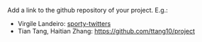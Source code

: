 Add a link to the github repository of your project.
E.g.:

- Virgile Landeiro: [sporty-twitters](https://github.com/virgile11/sporty-twitters)
- Tian Tang, Haitian Zhang: <https://github.com/ttang10/project>
